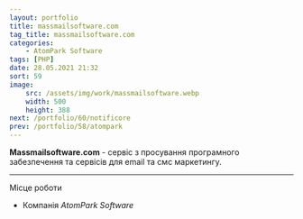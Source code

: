 ```yaml
---
layout: portfolio
title: massmailsoftware.com
tag_title: massmailsoftware.com
categories:
    - AtomPark Software
tags: [PHP]
date: 28.05.2021 21:32
sort: 59
image: 
    src: /assets/img/work/massmailsoftware.webp 
    width: 500
    height: 388
next: /portfolio/60/notificore
prev: /portfolio/58/atompark
---
```


**Massmailsoftware.com** - сервіс з просування програмного забезпечення та сервісів для email та смс маркетингу.

---

Місце роботи

* Компанія _AtomPark Software_
